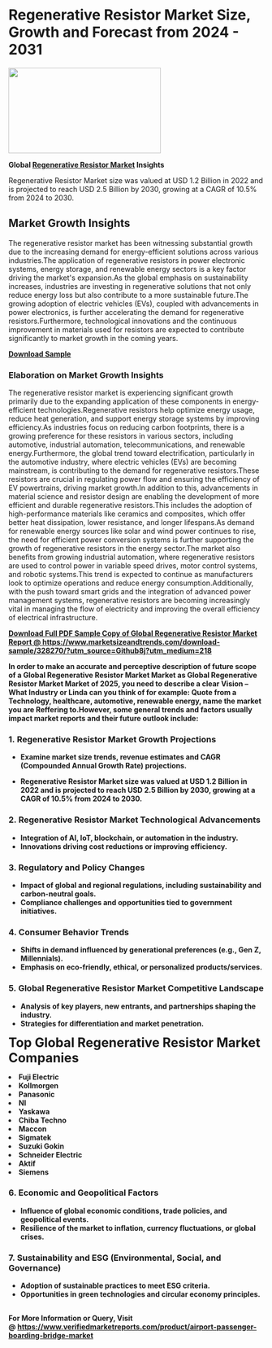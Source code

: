 <H1>Regenerative Resistor Market Size, Growth and Forecast from 2024 - 2031</H1><img class="aligncenter size-medium wp-image-584254" src="https://thirdeyenews.in/wp-content/uploads/2024/09/Global-Market-Research-300x168.jpeg" alt="" width="300" height="168" /><p><strong>Global&nbsp;<a href="https://www.marketsizeandtrends.com/download-sample/328270/?utm_source=Github8j?utm_medium=218">Regenerative Resistor Market</a> Insights</strong></p><p>Regenerative Resistor Market size was valued at USD 1.2 Billion in 2022 and is projected to reach USD 2.5 Billion by 2030, growing at a CAGR of 10.5% from 2024 to 2030.</p><p><!DOCTYPE html> <html lang="en"> <head> <meta charset="UTF-8"> <meta name="viewport" content="width=device-width, initial-scale=1.0"> <title>Regenerative Resistor Market Growth Insights</title> </head> <body> <h2>Market Growth Insights</h2> <p>The regenerative resistor market has been witnessing substantial growth due to the increasing demand for energy-efficient solutions across various industries.The application of regenerative resistors in power electronic systems, energy storage, and renewable energy sectors is a key factor driving the market's expansion.As the global emphasis on sustainability increases, industries are investing in regenerative solutions that not only reduce energy loss but also contribute to a more sustainable future.The growing adoption of electric vehicles (EVs), coupled with advancements in power electronics, is further accelerating the demand for regenerative resistors.Furthermore, technological innovations and the continuous improvement in materials used for resistors are expected to contribute significantly to market growth in the coming years.</p> <p><strong><a href="sample_link_here" target="_blank">Download Sample</a></strong></p> <h3>Elaboration on Market Growth Insights</h3> <p>The regenerative resistor market is experiencing significant growth primarily due to the expanding application of these components in energy-efficient technologies.Regenerative resistors help optimize energy usage, reduce heat generation, and support energy storage systems by improving efficiency.As industries focus on reducing carbon footprints, there is a growing preference for these resistors in various sectors, including automotive, industrial automation, telecommunications, and renewable energy.Furthermore, the global trend toward electrification, particularly in the automotive industry, where electric vehicles (EVs) are becoming mainstream, is contributing to the demand for regenerative resistors.These resistors are crucial in regulating power flow and ensuring the efficiency of EV powertrains, driving market growth.In addition to this, advancements in material science and resistor design are enabling the development of more efficient and durable regenerative resistors.This includes the adoption of high-performance materials like ceramics and composites, which offer better heat dissipation, lower resistance, and longer lifespans.As demand for renewable energy sources like solar and wind power continues to rise, the need for efficient power conversion systems is further supporting the growth of regenerative resistors in the energy sector.The market also benefits from growing industrial automation, where regenerative resistors are used to control power in variable speed drives, motor control systems, and robotic systems.This trend is expected to continue as manufacturers look to optimize operations and reduce energy consumption.Additionally, with the push toward smart grids and the integration of advanced power management systems, regenerative resistors are becoming increasingly vital in managing the flow of electricity and improving the overall efficiency of electrical infrastructure.</p> <p><strong><a href="more_info_link_here" target="_blank"></p><p><span class=""><strong>Download Full PDF Sample Copy of Global Regenerative Resistor Market Report</strong> @ <a href="https://www.marketsizeandtrends.com/download-sample/328270/?utm_source=Github8j?utm_medium=218" target="_blank">https://www.marketsizeandtrends.com/download-sample/328270/?utm_source=Github8j?utm_medium=218</a></span></p><p>In order to make an accurate and perceptive description of future scope of a Global&nbsp;Regenerative Resistor Market Market as Global&nbsp;Regenerative Resistor Market Market of 2025, you need to describe a clear Vision &ndash; What Industry or Linda can you think of for example: Quote from a Technology, healthcare, automotive, renewable energy, name the market you are Reffering to.However, some general trends and factors usually impact market reports and their future outlook include:</p><h3>1.&nbsp;<strong>Regenerative Resistor Market Growth Projections</strong></h3><ul><li>Examine market size trends, revenue estimates and CAGR (Compounded Annual Growth Rate) projections.</li><li><p>Regenerative Resistor Market size was valued at USD 1.2 Billion in 2022 and is projected to reach USD 2.5 Billion by 2030, growing at a CAGR of 10.5% from 2024 to 2030.</p></li></ul><h3>2.&nbsp;<strong>Regenerative Resistor Market Technological Advancements</strong></h3><ul><li>Integration of AI, IoT, blockchain, or automation in the industry.</li><li>Innovations driving cost reductions or improving efficiency.</li></ul><h3>3.&nbsp;<strong>Regulatory and Policy Changes</strong></h3><ul><li>Impact of global and regional regulations, including sustainability and carbon-neutral goals.</li><li>Compliance challenges and opportunities tied to government initiatives.</li></ul><h3>4.&nbsp;<strong>Consumer Behavior Trends</strong></h3><ul><li>Shifts in demand influenced by generational preferences (e.g., Gen Z, Millennials).</li><li>Emphasis on eco-friendly, ethical, or personalized products/services.</li></ul><h3>5.&nbsp;<strong>Global Regenerative Resistor Market Competitive Landscape</strong></h3><ul><li>Analysis of key players, new entrants, and partnerships shaping the industry.</li><li>Strategies for differentiation and market penetration.</li></ul><p data-pm-slice="1 1 []"><span style="color: inherit; font-family: inherit; font-size: 25px;">Top Global Regenerative Resistor Market Companies</span></p><div class="" data-test-id=""><p><li>Fuji Electric</li><li> Kollmorgen</li><li> Panasonic</li><li> NI</li><li> Yaskawa</li><li> Chiba Techno</li><li> Maccon</li><li> Sigmatek</li><li> Suzuki Gokin</li><li> Schneider Electric</li><li> Aktif</li><li> Siemens</li></p></div><h3>6.&nbsp;<strong>Economic and Geopolitical Factors</strong></h3><ul><li>Influence of global economic conditions, trade policies, and geopolitical events.</li><li>Resilience of the market to inflation, currency fluctuations, or global crises.</li></ul><h3>7.&nbsp;<strong>Sustainability and ESG (Environmental, Social, and Governance)</strong></h3><ul><li>Adoption of sustainable practices to meet ESG criteria.</li><li>Opportunities in green technologies and circular economy principles.</li></ul><h2><strong style="font-size: 14px;">For More Information or Query, Visit @&nbsp;</strong><a style="background-color: #ffffff; font-size: 14px;" href="https://www.marketsizeandtrends.com/report/regenerative-resistor-market/" target="_blank">https://www.verifiedmarketreports.com/product/airport-passenger-boarding-bridge-market</a></h2>